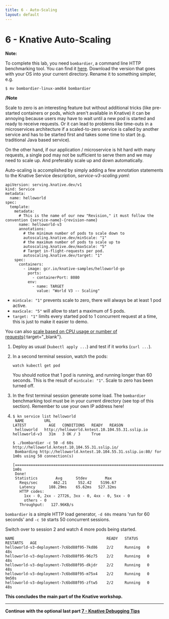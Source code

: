 ```yaml
---
title: 6 - Auto-Scaling
layout: default
---
```


# 6 - Knative Auto-Scaling

**Note:** 

To complete this lab, you need `bombardier`, a command line HTTP benchmarking tool. You can find it [here](https://github.com/codesenberg/bombardier/releases). Download the version that goes with your OS into your current directory. Rename it to something simpler, e.g. 

```
$ mv bombardier-linux-amd64 bombardier
```

**/Note**

Scale to zero is an interesting feature but without additional tricks (like pre-started containers or pods, which aren't available in Knative) it can be annoying because users may have to wait until a new pod is started and ready to receive requests. Or it can lead to problems like time-outs in a microservices architecture if a scaled-to-zero service is called by another service and has to be started first and takes some time to start (e.g. traditional Java based service). 

On the other hand, if our application / microservice is hit hard with many requests, a single pod may not be sufficient to serve them and we may need to scale up. And preferably scale up and down automatically.

Auto-scaling is accomplished by simply adding a few annotation statements to the Knative Service description, *service-v3-scaling.yaml*:
```
apiVersion: serving.knative.dev/v1
kind: Service
metadata:
  name: helloworld
spec:
  template:
    metadata:
      # This is the name of our new "Revision," it must follow the convention {service-name}-{revision-name}
      name: helloworld-v3
      annotations:
        # the minimum number of pods to scale down to
        autoscaling.knative.dev/minScale: "1"
        # the maximum number of pods to scale up to
        autoscaling.knative.dev/maxScale: "5"
        # Target in-flight-requests per pod.
        autoscaling.knative.dev/target: "1"
    spec:
      containers:
        - image: gcr.io/knative-samples/helloworld-go
          ports:
            - containerPort: 8080
          env:
            - name: TARGET
              value: "World V3 -- Scaling"
```
* `minScale: "1"` prevents scale to zero, there will always be at least 1 pod active.
* `maxScale: "5"` will allow to start a maximum of 5 pods.
* `target: "1"` limits every started pod to 1 concurrent request at a time, this is just to make it easier to demo. 

You can also [scale based on CPU usage or number of requests](https://knative.dev/docs/serving/autoscaling/autoscaling-metrics/){:target="_blank"}.

1. Deploy as usual (`kubectl apply ...`) and test if it works (`curl ...`).

1. In a second terminal session, watch the pods:
   ```
   watch kubectl get pod
   ```
   You should notice that 1 pod is running, and running longer than 60 seconds. This is the result of `minScale: "1"`. Scale to zero has been turned off.
   
2. In the first terminal session generate some load. The `bombardier` benchmarking tool must be in your current directory (see top of this section). Remember to use your own IP address here!
3. 
   ```
   $ kn service list helloworld
    NAME         URL                                              LATEST          AGE   CONDITIONS   READY   REASON
    helloworld   http://helloworld.kntest.10.104.55.31.sslip.io   helloworld-v3   31m   3 OK / 3     True   

   $ ./bombardier -c 50 -d 60s http://helloworld.kntest.10.104.55.31.sslip.io/
    Bombarding http://helloworld.kntest.10.104.55.31.sslip.io:80/ for 1m0s using 50 connection(s)
    [=========================================================================] 1m0s
    Done!
    Statistics        Avg      Stdev        Max
      Reqs/sec       462.21     552.42    5196.67
      Latency      108.29ms    65.62ms   527.32ms
      HTTP codes:
        1xx - 0, 2xx - 27726, 3xx - 0, 4xx - 0, 5xx - 0
        others - 0
      Throughput:   127.96KB/s
   ```

  `bombardier` is a simple HTTP load generator, `-d 60s` means 'run for 60 seconds' and `-c 50` starts 50 concurrent sessions.

   
   Switch over to session 2 and watch 4 more pods being started.
   ```
   NAME                                         READY   STATUS    RESTARTS   AGE
   helloworld-v3-deployment-7c6bd88f95-7kd86    2/2     Running   0          48s
   helloworld-v3-deployment-7c6bd88f95-96z75    2/2     Running   0          48s
   helloworld-v3-deployment-7c6bd88f95-dkjdr    2/2     Running   0          48s
   helloworld-v3-deployment-7c6bd88f95-m75x4    2/2     Running   0          9m50s
   helloworld-v3-deployment-7c6bd88f95-zftw5    2/2     Running   0          48s
   ```

  
**This concludes the main part of the Knative workshop.**   
 
---

__Continue with the optional last part [7 - Knative Debugging Tips](7-Debugging)__